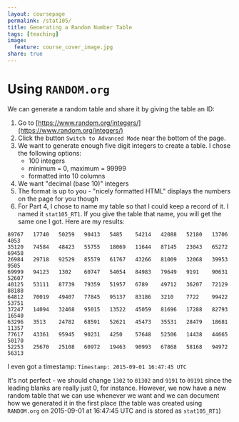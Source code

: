 ```yaml
---
layout: coursepage
permalink: /stat105/
title: Generating a Random Number Table
tags: [teaching]
image:
  feature: course_cover_image.jpg
share: true
---
```


# Using `RANDOM.org`

We can generate a random table and share it by giving the table an ID:

1. Go to [https://www.random.org/integers/](https://www.random.org/integers/)
2. Click the button `Switch to Advanced Mode` near the bottom of the page.
3. We want to generate enough five digit integers to create a table. I chose the following options:
   -  100 integers
   -  minimum = 0, maximum = 99999
   -  formatted into 10 columns
4. We want "decimal (base 10)" integers
5. The format is up to you - "nicely formatted HTML" displays the numbers on the page for you though
6. For Part 4, I chose to name my table so that I could keep a record of it. I named it `stat105_RT1`. If you give the table that name, you will get the same one I got. Here are my results:
```
89767	17740	50259	90413	5485	54214	42088	52180	13706	4053
35120	74584	48423	55755	18069	11644	87145	23043	65272	69458
26984	29718	92529	85579	61767	43266	81009	32068	39953	9505
69999	94123	1302	60747	54054	84983	79649	9191	90631	52607
40125	53111	87739	79359	51957	6789	49712	36207	72129	88188
64812	70019	49407	77845	95137	83186	3210	7722	99422	53751
37247	14094	32468	95015	13522	45059	81696	17288	82793	16540
63296	3513	24782	68591	52621	45473	35531	28479	18681	11357
77617	43361	95945	90231	4250	57648	52506	14438	44665	50170
52253	25670	25108	60972	19463	90993	67868	58168	94972	56313
```
I even got a timestamp: `Timestamp: 2015-09-01 16:47:45 UTC` 

It's not perfect - we should change `1302` to `01302` and `9191` to `09191` since the leading blanks are really just 0, for instance.
However, we now have a new random table that we can use whenever we want and we can document how we generated it in the first place (the table was created using `RANDOM.org` on 2015-09-01 at 16:47:45 UTC and is stored as `stat105_RT1`)
